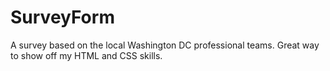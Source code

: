 # SurveyForm
A survey based on the local Washington DC professional teams.  Great way to show off my HTML and CSS skills.
